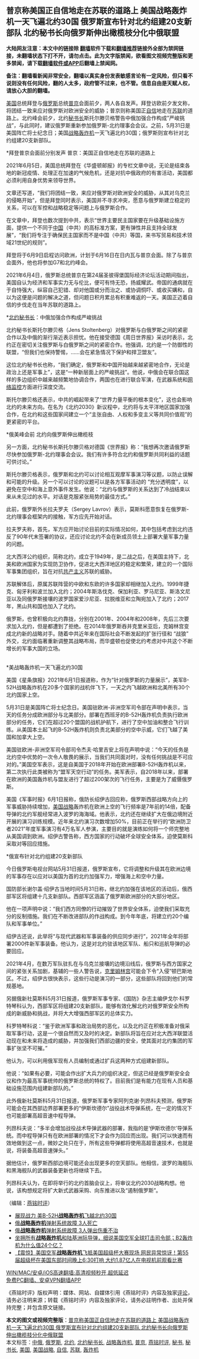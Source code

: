  <h2>普京称美国正自信地走在苏联的道路上 美国战略轰炸机一天飞遍北约30国 俄罗斯宣布针对北约组建20支新部队 北约秘书长向俄罗斯伸出橄榄枝分化中俄联盟</h2> <p class="notice"><b>大陆网友注意：本文中的链接除 <a href="https://github.com/bannedbook/fanqiang" >翻墙</a>软件下载和<a href="https://github.com/killgcd/justmysocks/blob/master/README.md">翻墙推荐</a>链接外全部为禁网链接，未翻墙状态下打不开，请勿点击。此为文字版禁闻，欲看图文视频完整版和更多禁闻，请下载<a href="https://github.com/bannedbook/fanqiang">翻墙软件或APP</a>后翻墙上禁闻网。</p><p>备注：翻墙看新闻非常安全，翻墙以真实身份发表敏感言论有一定风险，但只看不说则没有任何风险，翻的人太多，政府管不过来，也不管。信息自由是天赋人权，请放心大胆的翻墙。</b></p>  <div class="entry"> <p></p> <p><a href="https://www.bannedbook.org/bnews/tag/%e7%be%8e%e5%9b%bd/" class="st_tag internal_tag" rel="tag" title="标签 美国 下的日志">美国</a>总统拜登与<a href="https://www.bannedbook.org/bnews/tag/%e4%bf%84%e7%bd%97%e6%96%af/" class="st_tag internal_tag" rel="tag" title="标签 俄罗斯 下的日志">俄罗斯</a>总统<a href="https://www.bannedbook.org/bnews/tag/%e6%99%ae%e4%ba%ac/" class="st_tag internal_tag" rel="tag" title="标签 普京 下的日志">普京</a>会面前夕&#65292;两人各自发声&#12290;拜登访欧前夕发文称&#65292;将团结一致来应对俄罗斯对欧洲安全的威胁&#65307;普京则称美国正<a href="https://www.bannedbook.org/bnews/tag/%E8%87%AA%E4%BF%A1/" class="st_tag internal_tag" rel="tag" title="标签 自信 下的日志">自信</a>地走在<a href="https://www.bannedbook.org/bnews/tag/%E8%8B%8F%E8%81%94/" class="st_tag internal_tag" rel="tag" title="标签 苏联 下的日志">苏联</a>的道路上&#12290;北约峰会前夕&#65292;北约<a href="https://www.bannedbook.org/bnews/tag/%E7%A7%98%E4%B9%A6%E9%95%BF/" class="st_tag internal_tag" rel="tag" title="标签 秘书长 下的日志">秘书长</a>斯托尔滕贝格警告中俄加强合作构成&#8221;严峻挑战&#8221;&#65292;与此同时&#65292;建议俄罗斯重新参加俄罗斯-北约理事会会议&#12290;之前&#65292;5月31日是美国阵亡将士纪念日&#65307;美国<a href="https://www.bannedbook.org/bnews/tag/%E6%88%98%E7%95%A5%E8%BD%B0%E7%82%B8%E6%9C%BA/" class="st_tag internal_tag" rel="tag" title="标签 战略轰炸机 下的日志">战略轰炸机</a>一天飞遍北约30国&#65307;俄罗斯则宣布针对北约组建20支新部队&#12290;</p> <p>   *拜登普京会面前分别发声 普京&#65306;美国正自信地走在苏联的道路上</p> <p>2021年6月5日&#65292;美国总统拜登在&#12298;华盛顿邮报&#12299;的专栏文章中说&#65292;无论是结束各地的新冠疫情&#12289;处理正在加速的气候危机&#65292;还是对抗中俄政府的有害活动&#65292;美国都必须利用自身优势来领导世界&#12290;</p> <p>文章还写道&#65292;&#8220;我们将团结一致&#65292;来应对俄罗斯对欧洲安全的威胁&#65292;从其对乌克兰的侵略开始&#8221;&#65292;但是拜登同时表示&#65292;美国并不寻求冲突&#65292;愿意与俄罗斯建立稳定的关系&#65292;可以在军控和战略稳定等问题上与俄罗斯合作&#12290;</p> <p>在文章中&#65292;拜登也数次提到中共&#65292;表示&#8220;世界主要民主国家要在升级基础设施方面&#65292;提供一个不同于<span class='wp_keywordlink_affiliate'><a href="https://www.bannedbook.org/" title="中国" target="_blank">中国</a></span>&#65288;中共&#65289;的高标准方案&#65292;更有弹性并且支持全球发展&#8221;&#65292;&#8220;我们将专注于确保民主国家而不是中国&#65288;中共&#65289;等国&#65292;来书写贸易和技术领域21世纪的规则&#8221;&#12290;</p> <p>拜登将于6月9日启程访问欧洲&#65292;计划于6月16日在日内瓦与普京会面&#12290;除了与普京会面外&#65292;他也将参加G7和北约峰会&#12290; &nbsp;</p> <p>2021年6月4日&#65292;俄罗斯总统普京在第24届圣彼得堡国际经济论坛活动期间指出&#65292;美国自认为经济和军事实力无与伦比&#65292;便可有恃无恐&#65292;扬威耀武&#12290;帝国的通病就在于自恃强大&#65292;纵容自己犯错&#12289;却对他国或分而治之&#12289;或协调恫吓&#12289;或收买媾和&#65292;自以为这便是问题的解决之道&#65292;但问题日积月累总有积重难返的一天&#12290;美国正迈着自信的步伐走在当年苏联的道路上&#12290;</p> <p>   *<a href="https://www.bannedbook.org/bnews/tag/%E5%8C%97%E7%BA%A6%E7%A7%98%E4%B9%A6%E9%95%BF/" class="st_tag internal_tag" rel="tag" title="标签 北约秘书长 下的日志">北约秘书长</a>&#65306;中俄加强合作构成严峻挑战</p> <p>北约秘书长斯托尔滕贝格&#65288;Jens Stoltenberg&#65289;对俄罗斯与白俄罗斯之间的紧密合作以及中俄的渐行渐近表示担忧&#12290;他在接受德国&#12298;周日世界报&#12299;采访时表示&#65292;北约正在密切关注俄罗斯与白俄罗斯之间的紧密合作&#12290;他强调&#65292;北约是一个防御性的联盟&#65292;&#8220;但我们也保持警惕&#65292;&#8230;&#8230;会在紧急情况下保护和捍卫盟友&#8221;&#12290;</p>  <p>这位北约秘书长也称&#65292;&#8220;我们确定&#65292;俄罗斯和中国开始越来越紧密地合作&#65292;无论是政治上还是军事上&#8221;&#65292;这是&#8220;一种新层面上的严峻挑战&#8221;&#12290;他说&#65292;中俄会在联合国这样的多边组织中越来越频繁地协调合作&#65292;两国也在进行联合军演&#65292;在武器系统和<span class='wp_keywordlink'><a href="https://www.bannedbook.org/forum2/topic265.html" title="揭开中国网络监控机制的内幕" target="_blank">网络监控</a></span>方面进行深度交流&#12290;</p> <p>斯托尔滕贝格还表示&#65292;中共的崛起带来了&#8220;世界力量平衡的根本变化&#8221;&#65292;这也会影响北约的未来方向&#12290;在名为&#12298;北约2030&#12299;新议程中&#65292;北约将与太平洋地区国家加强合作&#65292;在北约和这些国家间建立一个&#8220;主张自由&#12289;人权和多变主义等共同价值观&#8221;的更紧密的平台&#12290;</p> <p>   *俄美峰会前 北约向俄罗斯伸出橄榄枝</p> <p>另一方面&#65292;北约秘书长斯托尔滕贝格对德国&#12298;世界报&#12299;称&#65306;&#8220;我想再次邀请俄罗斯尽快参加俄罗斯-北约理事会会议&#12290;我们有许多符合北约和俄罗斯共同利益的话题可供讨论&#12290;&#8221;</p> <p>斯托尔滕贝格表示&#65292;俄罗斯和北约可以讨论相互观摩军事演习等议题&#65292;以防止误解和可能的升级&#12290;另一个可以讨论的议题可以是各方军事活动的 &#8220;充分透明度&#8221;&#65292;以避免在空中和海上意外事件发生&#12290;他说&#65306;&#8220;北约与俄罗斯的关系达到了冷战结束以来从未见过的水平&#12290;对话是克服紧张局势的最佳方式&#12290;&#8221;</p> <p>此前&#65292;俄罗斯外长拉夫罗夫&#65288;Sergey Lavrov&#65289;表示&#65292;莫斯科愿意恢复在俄罗斯-北约理事会框架内的接触&#65292;军方应先开始对话&#12290; </p> <p>拉夫罗夫称&#65292;首先&#65292;军方应开始讨论目前的实际情况如何&#65292;其中包括考虑到北约违反了90年代末签署的协议&#65292;还应讨论北约不会在新成员领土上部署大量军事力量的问题&#12290;</p> <p>   北大西洋公约组织&#65292;简称北约&#65292;成立于1949年&#65292;是二战之后&#65292;在美国主持下&#65292;北美和欧洲国家为实现防卫协作&#65292;促进北大西洋地区的稳定和繁荣&#65292;建立的一个国际军事集团组织&#65292;旨在对抗<span class='wp_keywordlink'><a href="https://www.bannedbook.org/forum2/topic6177.html" title="《共产主义的终极目的》" target="_blank">共产主义</a></span>苏联的威胁&#12290;</p> <p>苏联解体后&#65292;原属苏联阵营的中欧和东欧的许多国家却相继加入北约&#12290;1999年捷克&#12289;匈牙利和波兰加入北约&#65307;2004年斯洛伐克&#12289;保加利亚&#12289;罗马尼亚&#12289;斯洛文尼亚以及同俄罗斯接壤的波罗国家爱沙尼亚&#12289;拉脱维亚和立陶宛加入了北约&#65307;2017年&#65292;黑山共和国也加入了北约&#12290;</p> <p>俄罗斯&#65292;也曾积极向北约靠拢&#65292;分别在2001年&#12289;2004年和2008年&#65292;先后三次要求加入北约&#65292;但是都遭到了拒绝&#12290;在2014年俄罗斯吞并克里米亚后&#65292;克姆林宫变成北约新的战略对手&#12290;随着中共近年来在国际社会不断发起的扩张行径和 &#8220;战狼&#8221; 外交&#65292;北约面临著重新调整其战略布局&#65292;而华盛顿也促使北约考虑对中共这个不断增长的军事大国的立场&#12290;<br />&nbsp; </p>  <p>   *美战略轰炸机一天飞遍北约30国</p> <p>美国&#12298;星条旗报&#12299;2021年6月1日报道称&#65292;作为&#8220;针对俄罗斯的力量展示&#8221;&#65292;美军B-52H战略轰炸机在20多个国家的战机伴飞下&#65292;一天之内飞越欧洲和北美所有30个北约国家上空&#12290;</p> <p>5月31日是美国阵亡将士纪念日&#12290;美国驻欧洲-非洲空军司令部在声明中表示&#65292;当天的任务分成欧洲部分与北美部分&#12290;部署在西班牙的B-52H轰炸机负责执行欧洲部分的任务&#65292;它们在超过20个盟国的战机护航下&#65292;进行了空中加油和整合飞行训练&#12290;从美国本土起飞的B-52H轰炸机则负责北美部分的空中示威&#65292;它们飞越了美国和加拿大上空&#12290;</p> <p>美国驻欧洲-非洲空军司令部司令杰夫&#183;哈里吉安上将在声明中说&#65306;&#8220;今天的任务是北约空中优势的一次令人敬畏的展示&#65292;当我们共同面对时&#65292;没有任何挑战是不可应对的&#12290;&#8221;美国空军表示&#65292;这是自美国于2018年开始在欧洲部署B-52H轰炸机以来&#65292;第二次执行此类被称为&#8220;盟军天空行动&#8221;的任务&#12290;美军表示&#65292;自2018年以来&#65292;部署在欧洲的美国轰炸机与盟友进行了超过200架次的飞行任务&#65292;主要是为了威慑俄罗斯&#12290;</p> <p>美国&#12298;军事时报&#12299;6月1日报称&#65292;俄防长绍伊古回应称&#65292;俄罗斯西部战略方向上的军事威胁持续增加&#65292;<a href="https://www.bannedbook.org/bnews/tag/%E7%BE%8E%E5%9B%BD%E6%88%98%E7%95%A5/" class="st_tag internal_tag" rel="tag" title="标签 美国战略 下的日志">美国战略</a>轰炸机在欧洲上空的飞行频率是7年前的14倍&#65292;配备导弹的北约军舰经常进入波罗的海海域&#12290;他表示&#65292;北约还在继续扩大在俄边境附近开展的演习训练规模&#12290;近年来北约演习次数增加50%&#65292;目前正在举行的&#8220;欧洲防卫者2021&#8221;年度军事演习有4万名军人参演&#65292;主要目的就是演练如何将一个师完整地从美国调到欧洲&#12290;绍伊古警告称&#65292;西方国家的行动破坏全球安全体系&#65292;迫使莫斯科采取对等回应措施&#12290; </p> <p>   *俄宣布针对北约组建20支新部队</p> <p>今日俄罗斯电视台网站5月31日报道&#65292;俄罗斯宣布&#65292;它将调整和升级其在欧洲边境的军事存在以应对以美国为首的北约加强军力&#65292;增强海上和空中力量&#12290;</p> <p>国防部长谢尔盖&#183;绍伊古当地时间5月31日称&#65292;继北约加强在该地区的活动后&#65292;俄西部军区将组建十几支新部队&#12290;西部军区涵盖了俄罗斯欧洲部分的大部分地区&#12290;</p> <p>他在一项声明中说&#65306;&#8220;我们西方同僚的行动摧毁了世界安全体系&#65292;迫使我们采取充分的反制措施&#12290;我们在不断改进部队的作战构成&#12290;到今年年底&#65292;将建立约20个编队和军事单位&#12290;&#8221;</p> <p>绍伊古还说&#65292;此举将&#8220;与现代武器和军事装备的供应同步进行&#8221;&#65292;2021年全年将部署2000件新军事装备&#12290;他认为&#65292;这是对北约驻该地区军队&#12289;船只和巡航导弹的必要回应&#12290;</p>  <p>2021年4月&#65292;在数万军队驻扎在与乌克兰接壤的边境沿线后&#65292;俄罗斯与西方国家之间的紧张关系加剧&#65292;基辅的一些人警告说&#65292;<span class='wp_keywordlink'><a href="https://www.bannedbook.org/forum2/topic1172.html" title="克里姆林宫秘史——斯大林情妇的回忆" target="_blank">克里姆林宫</a></span>可能会下令&#8220;入侵&#8221;顿巴斯地区&#12290;不过&#65292;绍伊古很快表示&#65292;这些行动是演习的一部分&#65292;这些部队将回到他们的常规基地&#12290; </p> <p>   另据俄新社莫斯科5月31日报道&#65292;俄罗斯军事专家&#12289;&#12298;国防&#12299;杂志主编伊戈尔&#183;科罗特琴科认为&#65292;西部军区将组建20支新部队&#65292;能够有效化解北约对俄罗斯安全所构成的新威胁和挑战&#65292;并将大大增强西部军区的总体实力&#12290;</p> <p>科罗特琴科说&#65306;&#8220;鉴于欧洲军事和政治局势的恶化&#65292;以及北约正在积极准备对俄采取军事行动&#65292;这是一个很自然而又及时的决定&#12290;新部队将旨在应对北大西洋联盟活动现在和未来将造成的威胁&#65292;并加强我们西部边疆的安全&#65292;使其面对北约集团的军事扩张坚不可摧&#12290;&#8221;</p> <p>他认为&#65292;可以利用俄军现有人员编制或通过扩兵这两种方式组建新部队&#12290;</p> <p>他说&#65306;&#8220;如果有必要&#65292;可能会作出扩大兵力的组织决定&#65292;但这已经是俄罗斯安全会议和作为最高军事统帅的俄罗斯总统的特权了&#12290;目前我们是有能力在现有人员和基础设施范围内组建新部队的&#12290;&#8221;</p> <p>   此外俄新社莫斯科5月31日报道&#65292;俄罗斯军事专家阿列克谢&#183;列昂科夫预测&#65292;俄罗斯可能会在其西部边界部署更多的&#8220;伊斯坎德尔&#8221;战役战术导弹系统&#65292;在一定的情况下也可能部署高超音速中程导弹&#12290;</p> <p>列昂科夫说&#65306;&#8220;多半会增加战役战术导弹武器的部署&#65292;我指的是&#8216;伊斯坎德尔&#8217;导弹系统&#12290;而中程导弹只有在欧洲部署的情况下才会作为回应而出现&#12290;我们可以快速而有效地做到这一点&#65292;微妙之处只在于&#65292;所有这些导弹都将使用高超音速技术&#65292;也就是说&#65292;将装备高超音速弹头&#12290;&#8221;</p> <p>据他估计&#65292;俄罗斯西部边境可能还会出现更多的空天部队&#12290;他相信&#65292;波罗的海舰队和黑海舰队的武器装备更新也将继续下去&#12290;</p> <p>列昂科夫认为&#65292;在即将举行的北约首脑会议上&#65292;将审议北约2030战略构想&#12290;他说&#65292;该构想规定将扩大新式武器采购&#12289;向东推进以及&#8220;遏制俄罗斯&#8221;&#12290;</p> <p>&#65288;编辑&#65306;<a href="https://www.bannedbook.org/bnews/tag/%e7%87%95%e9%93%ad%e6%97%b6%e8%af%84/" class="st_tag internal_tag" rel="tag" title="标签 燕铭时评 下的日志">燕铭时评</a>&#65289;</p>  <ul class='op-related-articles' title='相关阅读'> <li><a href='https://www.bannedbook.org/bnews/cnnews/20210601/1557860.html' target='_blank'>展现战力 美B-52H<b>战略轰炸机</b>飞越北约30国</a></li> <li><a href='https://www.bannedbook.org/bnews/baitai/20210324/1511569.html' target='_blank'>俄<b>战略轰炸机</b>弹射系统故障 3人死亡</a></li> <li><a href='https://www.bannedbook.org/bnews/cbnews/20210324/1511252.html' target='_blank'>俄<b>战略轰炸机</b>弹射系统故障 3人弹出伤重不治</a></li> <li><a href='https://www.bannedbook.org/bnews/bannedvideo/20210219/1489899.html' target='_blank'>坐拥所有<b>战略轰炸机</b>和陆基洲际导弹，细说美国空军全球打击司令部；B2轰炸机为什么值24个亿？</a></li> <li><a href='https://www.bannedbook.org/bnews/bannedvideo/20210208/1483579.html' target='_blank'>【震惊】美国空军<b>战略轰炸机</b>飞抵美国超级杯大赛现场 网民异常惊讶！第55届超级杯在美国东部时间晚上6:30打响 大约1.87亿人在电视机前观看比赛</a></li> </ul> <p class="texttj"> <a href="https://github.com/bannedbook/fanqiang/wiki/V2ray%E6%9C%BA%E5%9C%BA" target="_blank">WIN/MAC/安卓/iOS高速翻墙:高清视频秒开,超低延迟</a><br/> <a href="https://github.com/bannedbook/fanqiang/wiki/%E7%A6%81%E9%97%BB%E7%BD%91%E5%AE%89%E5%8D%93%E7%BF%BB%E5%A2%99%E6%96%B0%E9%97%BBAPP" target="_blank">免费PC翻墙、安卓VPN翻墙APP</a></p><p>&#12298;燕铭时评&#12299;版权声明&#65306;媒体&#12289;网站&#12289;自媒体引用&#12298;燕铭时评&#12299;内容及独家<span class='wp_keywordlink_affiliate'><a href="https://www.bannedbook.org/bnews/comments/" title="新闻评论" target="_blank">评论</a></span>&#65292;请务必注明来源&#65307;转载&#12298;燕铭时评&#12299;内容及独家评论&#65292;请务必註明作者&#12289;出处并保持完整&#65307;并包含原文链接&#12290;  </p><a name='sharetosocial'></a>       <div><b>本文的图文或视频完整版</b>：<a href='https://www.bannedbook.org/bnews/comments/20210608/1562245.html'>普京称美国正自信地走在苏联的道路上 美国战略轰炸机一天飞遍北约30国 俄罗斯宣布针对北约组建20支新部队 北约秘书长向俄罗斯伸出橄榄枝分化中俄联盟</a></div>  </div><!--END ENTRY--> <div class="postfooter"> <div>本文标签：<a href="https://www.bannedbook.org/bnews/tag/%E4%B8%AD%E4%BF%84/" rel="tag">中俄</a>, <a href="https://www.bannedbook.org/bnews/tag/%e4%bf%84%e7%bd%97%e6%96%af/" rel="tag">俄罗斯</a>, <a href="https://www.bannedbook.org/bnews/tag/%e5%8c%97%e7%ba%a6/" rel="tag">北约</a>, <a href="https://www.bannedbook.org/bnews/tag/%E5%8C%97%E7%BA%A6%E7%A7%98%E4%B9%A6%E9%95%BF/" rel="tag">北约秘书长</a>, <a href="https://www.bannedbook.org/bnews/tag/%E6%88%98%E7%95%A5%E8%BD%B0%E7%82%B8%E6%9C%BA/" rel="tag">战略轰炸机</a>, <a href="https://www.bannedbook.org/bnews/tag/%e6%99%ae%e4%ba%ac/" rel="tag">普京</a>, <a href="https://www.bannedbook.org/bnews/tag/%e7%87%95%e9%93%ad%e6%97%b6%e8%af%84/" rel="tag">燕铭时评</a>, <a href="https://www.bannedbook.org/bnews/tag/%E7%A7%98%E4%B9%A6/" rel="tag">秘书</a>, <a href="https://www.bannedbook.org/bnews/tag/%E7%A7%98%E4%B9%A6%E9%95%BF/" rel="tag">秘书长</a>, <a href="https://www.bannedbook.org/bnews/tag/%e7%be%8e%e5%9b%bd/" rel="tag">美国</a>, <a href="https://www.bannedbook.org/bnews/tag/%E7%BE%8E%E5%9B%BD%E6%88%98%E7%95%A5/" rel="tag">美国战略</a>, <a href="https://www.bannedbook.org/bnews/tag/%E8%87%AA%E4%BF%A1/" rel="tag">自信</a>, <a href="https://www.bannedbook.org/bnews/tag/%E8%8B%8F%E8%81%94/" rel="tag">苏联</a>, <a href="https://www.bannedbook.org/bnews/tag/%e8%bd%b0%e7%82%b8%e6%9c%ba/" rel="tag">轰炸机</a></div>  </div><!--END POSTFOOTER--> 